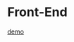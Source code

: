 # Front-End

[demo](https://github.com/legolas007/Front-End/blob/master/%E4%BD%9C%E5%93%81/%E4%BB%BF%E8%B1%86%E7%93%A3%E9%9F%B3%E4%B9%90%E6%92%AD%E6%94%BE%E5%99%A8/index.html)
